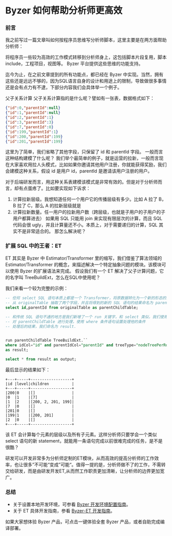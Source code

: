 # Byzer 如何帮助分析师更高效

### 前言
我之前写过一篇文章叫如何按程序员思维写分析师脚本，这里主要是在两方面帮助分析师：

将程序员一些较为高效的工作模式转移到分析师身上，这包括脚本片段复用，脚本 include，工程项目，视图等。
Byzer 平台提供这些思维的功能支持。

迄今为止，在之前文章提到的所有功能点，都已经在 Byzer 中实现。当然，拥有这些还是远远不够的，因为SQL语言自身的设计和用途上的限制，导致做很多事情还是会有点力有不逮，下部分内容我们会具体举一个例子。

父子关系计算
父子关系计算指的是什么呢？譬如有一张表，数据格式如下：

```json
{"id":0,"parentId":null}
{"id":1,"parentId":null}
{"id":2,"parentId":1}
{"id":3,"parentId":3}
{"id":7,"parentId":0}
{"id":199,"parentId":1}
{"id":200,"parentId":199}
{"id":201,"parentId":199}
```
这里为了简单，我们省略了其他字段，只保留了 id 和 parentId 字段。 一般而言这种结构建模了什么呢？ 我们举个最简单的例子，就是运营的拉新，一般而言现在大家喜欢用拉人头模式，比如如果你邀请其他用户注册，你就能获得奖励，我们会建模这种关系，假设 id 是用户 id，parentId 是邀请该用户注册的用户。

对于后端研发而言，用这种关系表建模该模式是非常有效的。但是对于分析师而言，却有点蛋疼了。比如要实现如下诉求：

1. 计算拉新层级。我想知道任何一个用户它的传播层级有多少。比如 A 拉了 B，B 拉了 C，那么 A 的拉新层级就是 
2. 计算拉新数量。任一用户的拉新用户数（跨层级，也就是子用户的子用户的子用户都算进去）
如果用 SQL 只能用 join 来实现有限层次的计算，而且 SQL 代码会很 ugly，并且计算量还不小。本质上，对于需要递归的计算，SQL 其实不是非常适合的。 那怎么解决呢？

### 扩展 SQL 中的王者：ET
ET 其实是 Byzer 中 Estimator/Transformer 里的缩写，我们借鉴了算法领域的 Estimator/Transformer 的概念，来描述解决一个特定抽象问题的模块。该模块可以使用 Byzer 的扩展语法来完成。 假设我们有一个 ET 解决了父子计算问题，它的名字叫 TreeBuildExt，怎么在SQL中使用呢？

我们来看一个较为完整的示例：

```sql
-- 任何 select SQL 语句本质上都是一个 Transformer，将原数据转化为一个新的形态的数据。这里，我们
-- 从 originalTable 抽取了两个字段，并且将得到的新的 SQL 语句的结果命名为 parentChildTable
select id,parentId from originalTable as parentChildTable;
 
-- 和传统 SQL 语句不通的地方是我们新增了一个 run 关键字，和 select 类似，我们使用 ET TreeBuildExt
-- 对 parentChildTable 进行处理，使用 where 条件语句设置处理他的条件
-- 处理后的结果，我们命名为 result.


run parentChildTable TreeBuildExt.`` 
where idCol="id" and parentIdCol="parentId" and treeType="nodeTreePerRow" 
as result;
 
select * from result as output;
```
最后显示的结果如下：

```shell
+---+-----+------------------+
|id |level|children          |
+---+-----+------------------+
|200|0    |[]                |
|0  |1    |[7]               |
|1  |2    |[200, 2, 201, 199]|
|7  |0    |[]                |
|201|0    |[]                |
|199|1    |[200, 201]        |
|2  |0    |[]                |
+---+-----+------------------+
```
该 ET 会计算每个元素的层级以及所有子元素。这样分析师只要学会一个类似 select 语句的新 statement，就能用一条语句完成以前很难完成的任务，是不是很酷？

研发可以开发非常多为分析师定制的ET模块，从而高效的提高分析师的工作效率，也让很多”不可能“变成”可能“。值得一提的是，分析师做不了的工作，不需转交给研发，而是由研发开发ET,从而然工作职责更加清晰，让分析师的边界更加宽广。

### 总结
* 关于设置本地开发环境，可参看 [Byzer 开发环境配置指南](https://docs.byzer.org/#/byzer-lang/zh-cn/developer/dev_env/README)。
* 关于 ET 具体开发指南，参看 [Byzer-ET 开发指南](https://docs.byzer.org/#/byzer-lang/zh-cn/extension/et/README)。

如果大家想体验 Byzer 产品，可点击一键体验全套 Byzer 产品，或者自助完成编译部署。